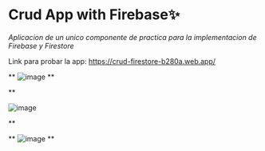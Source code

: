 # Crud App with Firebase✨

*Aplicacion de un unico componente de practica para la implementacion de Firebase y Firestore*

Link para probar la app: https://crud-firestore-b280a.web.app/

**
![image](https://user-images.githubusercontent.com/70714424/119556284-2e448d80-bd75-11eb-9e8c-36223d46340c.png)
**

**

![image](https://user-images.githubusercontent.com/70714424/119556336-43212100-bd75-11eb-87a7-7e8d4054c921.png)

**

**
![image](https://user-images.githubusercontent.com/70714424/119556412-59c77800-bd75-11eb-9e1a-77c9a0148b03.png)
**
